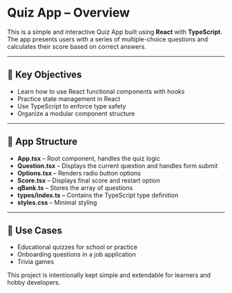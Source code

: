 # Quiz App – Overview

This is a simple and interactive Quiz App built using **React** with **TypeScript**. The app presents users with a series of multiple-choice questions and calculates their score based on correct answers.

---

## 🎯 Key Objectives
- Learn how to use React functional components with hooks
- Practice state management in React
- Use TypeScript to enforce type safety
- Organize a modular component structure

---

## 🧱 App Structure
- **App.tsx** – Root component, handles the quiz logic
- **Question.tsx** – Displays the current question and handles form submit
- **Options.tsx** – Renders radio button options
- **Score.tsx** – Displays final score and restart option
- **qBank.ts** – Stores the array of questions
- **types/index.ts** – Contains the TypeScript type definition
- **styles.css** – Minimal styling

---

## 🚀 Use Cases
- Educational quizzes for school or practice
- Onboarding questions in a job application
- Trivia games

This project is intentionally kept simple and extendable for learners and hobby developers.
